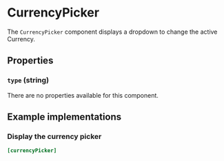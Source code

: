# CurrencyPicker

The `CurrencyPicker` component displays a dropdown to change the active Currency.

 
## Properties

### `type` (string)

There are no properties available for this component.

## Example implementations

### Display the currency picker

```ini
[currencyPicker]
```